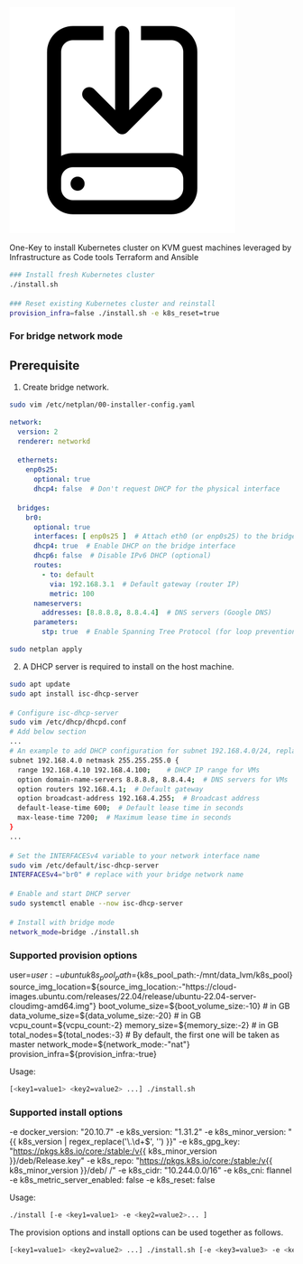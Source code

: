 
![Project Logo](images/installer.svg)

One-Key to install Kubernetes cluster on KVM guest machines leveraged by Infrastructure as Code tools Terraform and Ansible

```bash
### Install fresh Kubernetes cluster
./install.sh 

### Reset existing Kubernetes cluster and reinstall
provision_infra=false ./install.sh -e k8s_reset=true
```

### For bridge network mode
## Prerequisite
1. Create bridge network.
``` bash
sudo vim /etc/netplan/00-installer-config.yaml
```

```yaml
network:
  version: 2
  renderer: networkd

  ethernets:
    enp0s25:
      optional: true
      dhcp4: false  # Don't request DHCP for the physical interface

  bridges:
    br0:
      optional: true
      interfaces: [ enp0s25 ]  # Attach eth0 (or enp0s25) to the bridge
      dhcp4: true  # Enable DHCP on the bridge interface
      dhcp6: false  # Disable IPv6 DHCP (optional)
      routes:
        - to: default
          via: 192.168.3.1  # Default gateway (router IP)
          metric: 100
      nameservers:
        addresses: [8.8.8.8, 8.8.4.4]  # DNS servers (Google DNS)
      parameters:
        stp: true  # Enable Spanning Tree Protocol (for loop prevention, optional)

```
``` bash
sudo netplan apply
```

2. A DHCP server is required to install on the host machine.

```bash
sudo apt update
sudo apt install isc-dhcp-server

# Configure isc-dhcp-server
sudo vim /etc/dhcp/dhcpd.conf
# Add below section
...
# An example to add DHCP configuration for subnet 192.168.4.0/24, replace with yours
subnet 192.168.4.0 netmask 255.255.255.0 {
  range 192.168.4.10 192.168.4.100;    # DHCP IP range for VMs
  option domain-name-servers 8.8.8.8, 8.8.4.4;  # DNS servers for VMs
  option routers 192.168.4.1;  # Default gateway
  option broadcast-address 192.168.4.255;  # Broadcast address
  default-lease-time 600;  # Default lease time in seconds
  max-lease-time 7200;  # Maximum lease time in seconds
}
...

# Set the INTERFACESv4 variable to your network interface name
sudo vim /etc/default/isc-dhcp-server
INTERFACESv4="br0" # replace with your bridge network name

# Enable and start DHCP server
sudo systemctl enable --now isc-dhcp-server

# Install with bridge mode
network_mode=bridge ./install.sh
```

### Supported provision options
user=${user:-ubuntu}
k8s_pool_path=${k8s_pool_path:-/mnt/data_lvm/k8s_pool}
source_img_location=${source_img_location:-"https://cloud-images.ubuntu.com/releases/22.04/release/ubuntu-22.04-server-cloudimg-amd64.img"}
boot_volume_size=${boot_volume_size:-10} # in GB
data_volume_size=${data_volume_size:-20} # in GB
vcpu_count=${vcpu_count:-2}
memory_size=${memory_size:-2} # in GB
total_nodes=${total_nodes:-3} # By default, the first one will be taken as master
network_mode=${network_mode:-"nat"}
provision_infra=${provision_infra:-true}

Usage:
```bash
[<key1=value1> <key2=value2> ...] ./install.sh
```

### Supported install options
-e docker_version: "20.10.7"
-e k8s_version: "1.31.2"
-e k8s_minor_version: "{{ k8s_version | regex_replace('\\.\\d+$', '') }}"
-e k8s_gpg_key: "https://pkgs.k8s.io/core:/stable:/v{{ k8s_minor_version }}/deb/Release.key"
-e k8s_repo: "https://pkgs.k8s.io/core:/stable:/v{{ k8s_minor_version }}/deb/ /"
-e k8s_cidr: "10.244.0.0/16"
-e k8s_cni: flannel
-e k8s_metric_server_enabled: false
-e k8s_reset: false

Usage:
```bash
./install [-e <key1=value1> -e <key2=value2>... ]
```

The provision options and install options can be used together as follows.
```bash
[<key1=value1> <key2=value2> ...] ./install.sh [-e <key3=value3> -e <key4=value4>... ]
```